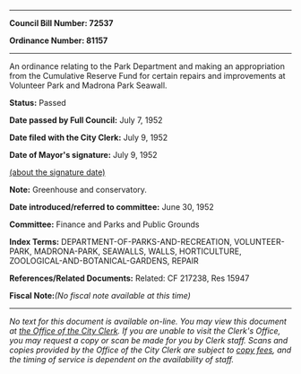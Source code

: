 

********

**Council Bill Number: 72537**
   
**Ordinance Number: 81157**
********

 An ordinance relating to the Park Department and making an appropriation from the Cumulative Reserve Fund for certain repairs and improvements at Volunteer Park and Madrona Park Seawall.

**Status:** Passed
   
**Date passed by Full Council:** July 7, 1952
   
**Date filed with the City Clerk:** July 9, 1952
   
**Date of Mayor's signature:** July 9, 1952
   
[(about the signature date)](/~public/approvaldate.htm)
   
   
**Note:** Greenhouse and conservatory.

   
**Date introduced/referred to committee:** June 30, 1952
   
**Committee:** Finance and Parks and Public Grounds
   
   
**Index Terms:** DEPARTMENT-OF-PARKS-AND-RECREATION, VOLUNTEER-PARK, MADRONA-PARK, SEAWALLS, WALLS, HORTICULTURE, ZOOLOGICAL-AND-BOTANICAL-GARDENS, REPAIR

**References/Related Documents:** Related: CF 217238, Res 15947

**Fiscal Note:**_(No fiscal note available at this time)_
********

_No text for this document is available on-line. You may view this document at [the Office of the City Clerk](http://www.seattle.gov/leg/clerk/contactUs.htm). If you are unable to visit the Clerk's Office, you may request a copy or scan be made for you by Clerk staff. Scans and copies provided by the Office of the City Clerk are subject to [copy fees](http://clerk.seattle.gov/~public/clerkfees.htm), and the timing of service is dependent on the availability of staff._

